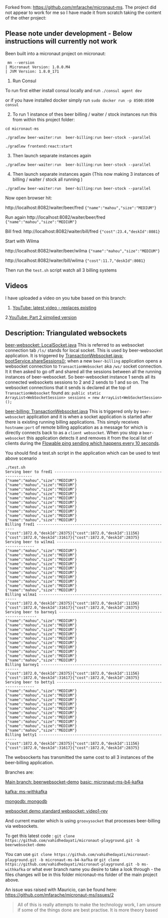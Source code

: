 Forked from: https://github.com/mfarache/micronaut-ms. The project did not appear to work for me so I have made it from scratch taking the content of the other project:


Please note under development - Below instructions will currently not work
--- 

Been built into a micronaut project on micronaut:
```
 mn --version
| Micronaut Version: 1.0.0.M4
| JVM Version: 1.8.0_171
```

1. Run Consul

To run first either install consul locally and run `./consul agent dev` 

or if you have installed docker simply run `sudo docker run -p 8500:8500 consul`


2. To run 1 instance of thes beer billing / waiter / stock instances run this from within this project folder:

```
cd micronaut-ms

./gradlew beer-waiter:run  beer-billing:run beer-stock --parallel

```

```
./gradlew frontend:react:start
```

3. Then launch separate instances again
```
./gradlew beer-waiter:run  beer-billing:run beer-stock --parallel
```


4. Then launch separate instances again (This now making 3 instances of billing / waiter / stock all running )
```
./gradlew beer-waiter:run  beer-billing:run beer-stock --parallel
```





Now open browser hit:

http://localhost:8082/waiter/beer/fred `{"name":"mahou","size":"MEDIUM"}`

Run again http://localhost:8082/waiter/beer/fred `{"name":"mahou","size":"MEDIUM"}`

Bill fred:
http://localhost:8082/waiter/bill/fred `{"cost":23.4,"deskId":8081}`

Start with Wilma

http://localhost:8082/waiter/beer/wilma `{"name":"mahou","size":"MEDIUM"}`

http://localhost:8082/waiter/bill/wilma `{"cost":11.7,"deskId":8081}`



Then run the `test.sh` script  watch all 3 billing systems 

Videos
----

I have uploaded a video on you tube based on this branch:

1. [YouTube: latest video - replaces existing](https://www.youtube.com/watch?v=zN9OyTBiG7s)

2.[YouTube: Part 2 simplied version](https://www.youtube.com/watch?v=TYCDUDsILVQ) 

Description: Triangulated websockets
-----
[beer-websocket: LocalSocket.java](https://github.com/vahidhedayati/micronaut-playground/blob/beerwebsocket-demo/micronaut-ms/beer-websocket/src/main/java/beer/websocket/LocalWebSocket.java)
This is referred to as websocket connection tab `/ls/` stands for local socket. This is used by beer-websocket application.
It is triggered by 
[TransactionWebsocket.java: bootService.shareSessions();](https://github.com/vahidhedayati/micronaut-playground/blob/dd13f9af63b764482d248c70e02df6ad6c289d82/micronaut-ms/beer-websocket/src/main/java/beer/websocket/TransactionWebSocket.java#L34) 
when a new `beer-billing` application opens a websocket connection to `TransactionWebsocket` aka `/ws/` socket connection.
It it then asked to go off and shared all the sessions between all the running instances of beer-websocket. So beer-websocket instance 1 sends all its connected websockets sessions to 2 and 2 sends to 1 and so on.
The websocket connections that it sends is declared at the top of    `TransactionWebsocket` found as:  `public static ArrayList<WebSocketSession> sessions = new ArrayList<WebSocketSession>();`


[beer-billing: TransactionWebsocket.java](https://github.com/vahidhedayati/micronaut-playground/blob/dd13f9af63b764482d248c70e02df6ad6c289d82/micronaut-ms/beer-billing/src/main/java/micronaut/demo/beer/TransactionWebSocket.java)
This is triggered only by `beer-websocket` application and it is when a socket application is started after there is existing running billing applications.
This simply receives `hostname:port` of remote billing application as a message for which is directly connects back to as a `client websocket`.
When you stop a `beer-websocket` this application detects it and removes it from the local list of clients during the [Flowable ping sending which happens every 10 seconds](https://github.com/vahidhedayati/micronaut-playground/blob/dd13f9af63b764482d248c70e02df6ad6c289d82/micronaut-ms/beer-billing/src/main/java/micronaut/demo/beer/service/BootService.java#L57-L61).

 
You should find a test.sh script in the application which can be used to test above scenario 

```
./test.sh 
Serving beer to fred1 ------------------------------------------------------------
{"name":"mahou","size":"MEDIUM"}
{"name":"mahou","size":"MEDIUM"}
{"name":"mahou","size":"MEDIUM"}
{"name":"mahou","size":"MEDIUM"}
{"name":"mahou","size":"MEDIUM"}
{"name":"mahou","size":"MEDIUM"}
{"name":"mahou","size":"MEDIUM"}
{"name":"mahou","size":"MEDIUM"}
{"name":"mahou","size":"MEDIUM"}
{"name":"mahou","size":"MEDIUM"}
Billing fred1 ------------------------------------------------------------
{"cost":1872.0,"deskId":28375}{"cost":1872.0,"deskId":11156}{"cost":1872.0,"deskId":31617}{"cost":1872.0,"deskId":28375}
Serving beer to wilma1 ------------------------------------------------------------
{"name":"mahou","size":"MEDIUM"}
{"name":"mahou","size":"MEDIUM"}
{"name":"mahou","size":"MEDIUM"}
{"name":"mahou","size":"MEDIUM"}
{"name":"mahou","size":"MEDIUM"}
{"name":"mahou","size":"MEDIUM"}
{"name":"mahou","size":"MEDIUM"}
{"name":"mahou","size":"MEDIUM"}
{"name":"mahou","size":"MEDIUM"}
{"name":"mahou","size":"MEDIUM"}
Billing wilma1 ------------------------------------------------------------
{"cost":1872.0,"deskId":28375}{"cost":1872.0,"deskId":11156}{"cost":1872.0,"deskId":31617}{"cost":1872.0,"deskId":28375}
Serving beer to barney1 ------------------------------------------------------------
{"name":"mahou","size":"MEDIUM"}
{"name":"mahou","size":"MEDIUM"}
{"name":"mahou","size":"MEDIUM"}
{"name":"mahou","size":"MEDIUM"}
{"name":"mahou","size":"MEDIUM"}
{"name":"mahou","size":"MEDIUM"}
{"name":"mahou","size":"MEDIUM"}
{"name":"mahou","size":"MEDIUM"}
{"name":"mahou","size":"MEDIUM"}
{"name":"mahou","size":"MEDIUM"}
Billing barney1 ------------------------------------------------------------
{"cost":1872.0,"deskId":28375}{"cost":1872.0,"deskId":11156}{"cost":1872.0,"deskId":31617}{"cost":1872.0,"deskId":28375}
Serving beer to betty1 ------------------------------------------------------------
{"name":"mahou","size":"MEDIUM"}
{"name":"mahou","size":"MEDIUM"}
{"name":"mahou","size":"MEDIUM"}
{"name":"mahou","size":"MEDIUM"}
{"name":"mahou","size":"MEDIUM"}
{"name":"mahou","size":"MEDIUM"}
{"name":"mahou","size":"MEDIUM"}
{"name":"mahou","size":"MEDIUM"}
{"name":"mahou","size":"MEDIUM"}
{"name":"mahou","size":"MEDIUM"}
Billing betty1 ------------------------------------------------------------
{"cost":1872.0,"deskId":28375}{"cost":1872.0,"deskId":11156}{"cost":1872.0,"deskId":31617}{"cost":1872.0,"deskId":28375}

```


The websockerts has transmitted the same cost to all 3 instances of the beer-billing application.


Branches are:

[Main branch: beerwebsocket-demo](https://github.com/vahidhedayati/micronaut-playground/tree/beerwebsocket-demo)
[basic: micronaut-ms-b4-kafka](https://github.com/vahidhedayati/micronaut-playground/tree/micronaut-ms-b4-kafka/micronaut-ms)

[kafka: ms-withkafka](https://github.com/vahidhedayati/micronaut-playground/tree/ms-withkafka/micronaut-ms)
 
[mongodb: mongodb](https://github.com/vahidhedayati/micronaut-playground/tree/mongodb/micronaut-ms)
 
 
[websocket demo standard websocket: video1-rev](https://github.com/vahidhedayati/micronaut-playground/tree/video1-rev)

  
And current master which is using `groovysocket` that processes beer-billing via websockets.

To get this latest code : `git clone https://github.com/vahidhedayati/micronaut-playground.git -b beerwebsocket-demo`

You can use  `git clone https://github.com/vahidhedayati/micronaut-playground.git -b micronaut-ms-b4-kafka`
or `git clone https://github.com/vahidhedayati/micronaut-playground.git -b ms-withkafka` or what ever branch name you desire to take
a look through - the files changes will be in this folder micronaut-ms folder of the main project above.





An issue was raised with Mauricio, can be found here: https://github.com/mfarache/micronaut-ms/issues/2


>All of this is really attempts to make the technology work, I am unsure if some of the things done are best practise.
>It is more theory based